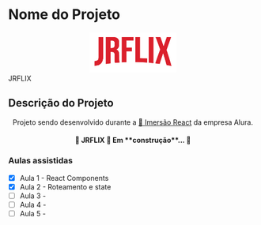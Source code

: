 # Nome do Projeto 
<a href='jrflix-imersao-react.netlify.app/'>
<div align='center'>
<img src='./src/assets/img/logo.png' alt='JRFLIX' />
</div>
</a>
<text xmlns="http://www.w3.org/2000/svg" x="755" y="140" transform="scale(.1)" fill="#fff" textLength="370">JRFLIX</text>

## Descrição do Projeto
<p align="center">Projeto sendo desenvolvido durante a <a href="https://www.alura.com.br/imersao-react/">🔗 Imersão React</a> da empresa Alura.</p>

<h4 align="center"> 
	🚧  JRFLIX 🚀 Em **construção**...  🚧
</h4>

### Aulas assistidas

- [x] Aula 1 - React Components
- [x] Aula 2 - Roteamento e state
- [ ] Aula 3 - 
- [ ] Aula 4 - 
- [ ] Aula 5 - 
